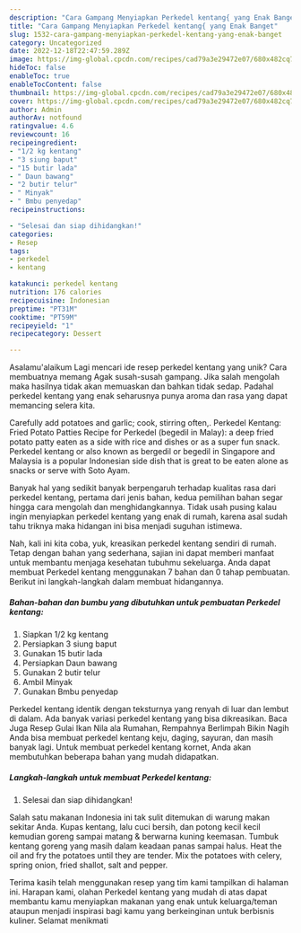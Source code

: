 ```yaml
---
description: "Cara Gampang Menyiapkan Perkedel kentang{ yang Enak Banget"
title: "Cara Gampang Menyiapkan Perkedel kentang{ yang Enak Banget"
slug: 1532-cara-gampang-menyiapkan-perkedel-kentang-yang-enak-banget
category: Uncategorized
date: 2022-12-18T22:47:59.289Z
image: https://img-global.cpcdn.com/recipes/cad79a3e29472e07/680x482cq70/perkedel-kentang-foto-resep-utama.jpg
hideToc: false
enableToc: true
enableTocContent: false
thumbnail: https://img-global.cpcdn.com/recipes/cad79a3e29472e07/680x482cq70/perkedel-kentang-foto-resep-utama.jpg
cover: https://img-global.cpcdn.com/recipes/cad79a3e29472e07/680x482cq70/perkedel-kentang-foto-resep-utama.jpg
author: Admin
authorAv: notfound
ratingvalue: 4.6
reviewcount: 16
recipeingredient:
- "1/2 kg kentang"
- "3 siung baput"
- "15 butir lada"
- " Daun bawang"
- "2 butir telur"
- " Minyak"
- " Bmbu penyedap"
recipeinstructions:

- "Selesai dan siap dihidangkan!"
categories:
- Resep
tags:
- perkedel
- kentang

katakunci: perkedel kentang 
nutrition: 176 calories
recipecuisine: Indonesian
preptime: "PT31M"
cooktime: "PT59M"
recipeyield: "1"
recipecategory: Dessert

---
```



Asalamu'alaikum Lagi mencari ide resep perkedel kentang yang unik? Cara membuatnya memang Agak susah-susah gampang. Jika salah mengolah maka hasilnya tidak akan memuaskan dan bahkan tidak sedap. Padahal perkedel kentang yang enak seharusnya punya aroma dan rasa yang dapat memancing selera kita.


Carefully add potatoes and garlic; cook, stirring often,. Perkedel Kentang: Fried Potato Patties Recipe for Perkedel (begedil in Malay): a deep fried potato patty eaten as a side with rice and dishes or as a super fun snack. Perkedel kentang or also known as bergedil or begedil in Singapore and Malaysia is a popular Indonesian side dish that is great to be eaten alone as snacks or serve with Soto Ayam.

Banyak hal yang sedikit banyak berpengaruh terhadap kualitas rasa dari perkedel kentang, pertama dari jenis bahan, kedua pemilihan bahan segar hingga cara mengolah dan menghidangkannya. Tidak usah pusing kalau ingin menyiapkan perkedel kentang yang enak di rumah, karena asal sudah tahu triknya maka hidangan ini bisa menjadi suguhan istimewa.


Nah, kali ini kita coba, yuk, kreasikan perkedel kentang sendiri di rumah. Tetap dengan bahan yang sederhana, sajian ini dapat memberi manfaat untuk membantu menjaga kesehatan tubuhmu sekeluarga. Anda dapat membuat Perkedel kentang menggunakan 7 bahan dan 0 tahap pembuatan. Berikut ini langkah-langkah dalam membuat hidangannya.

<!--inarticleads1-->

##### Bahan-bahan dan bumbu yang dibutuhkan untuk pembuatan Perkedel kentang:

1. Siapkan 1/2 kg kentang
1. Persiapkan 3 siung baput
1. Gunakan 15 butir lada
1. Persiapkan  Daun bawang
1. Gunakan 2 butir telur
1. Ambil  Minyak
1. Gunakan  Bmbu penyedap


Perkedel kentang identik dengan teksturnya yang renyah di luar dan lembut di dalam. Ada banyak variasi perkedel kentang yang bisa dikreasikan. Baca Juga Resep Gulai Ikan Nila ala Rumahan, Rempahnya Berlimpah Bikin Nagih Anda bisa membuat perkedel kentang keju, daging, sayuran, dan masih banyak lagi. Untuk membuat perkedel kentang kornet, Anda akan membutuhkan beberapa bahan yang mudah didapatkan. 

<!--inarticleads2-->

##### Langkah-langkah untuk membuat Perkedel kentang:


1. Selesai dan siap dihidangkan!

Salah satu makanan Indonesia ini tak sulit ditemukan di warung makan sekitar Anda. Kupas kentang, lalu cuci bersih, dan potong kecil kecil kemudian goreng sampai matang &amp; berwarna kuning keemasan. Tumbuk kentang goreng yang masih dalam keadaan panas sampai halus. Heat the oil and fry the potatoes until they are tender. Mix the potatoes with celery, spring onion, fried shallot, salt and pepper. 

Terima kasih telah menggunakan resep yang tim kami tampilkan di halaman ini. Harapan kami, olahan Perkedel kentang yang mudah di atas dapat membantu kamu menyiapkan makanan yang enak untuk keluarga/teman ataupun menjadi inspirasi bagi kamu yang berkeinginan untuk berbisnis kuliner. Selamat menikmati
